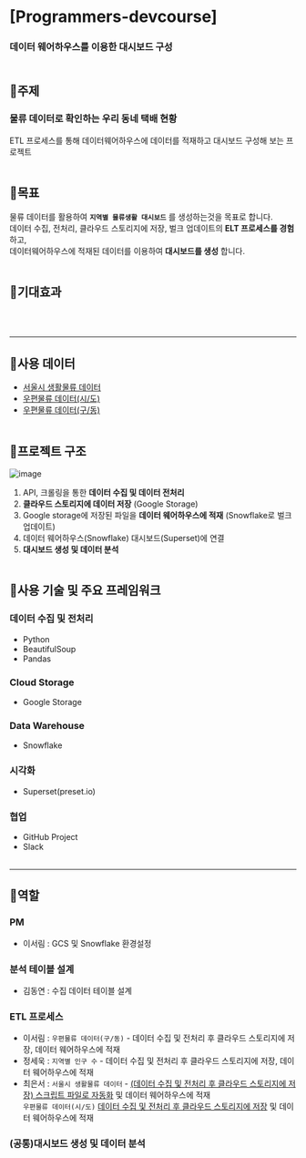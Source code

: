 # [Programmers-devcourse]
### 데이터 웨어하우스를 이용한 대시보드 구성<br><br>
## 📍주제<br>
### 물류 데이터로 확인하는 우리 동네 택배 현황
ETL 프로세스를 통해 데이터웨어하우스에 데이터를 적재하고 대시보드 구성해 보는 프로젝트
<br/>
<br/>
## 📍목표
물류 데이터를 활용하여 __`지역별 물류생활 대시보드`__ 를 생성하는것을 목표로 합니다.<br>
데이터 수집, 전처리, 클라우드 스토리지에 저장, 벌크 업데이트의 __ELT 프로세스를 경험__ 하고, <br>
데이터웨어하우스에 적재된 데이터를 이용하여 __대시보드를 생성__ 합니다.<br><br>
## 📍기대효과
<br><br>

------------

## 📌사용 데이터
- [서울시 생활물류 데이터](https://data.seoul.go.kr/dataList/OA-21866/S/1/datasetView.do)<br>
- [우편물류 데이터(시/도)](https://www.koreapost.go.kr/)<br>
- [우편물류 데이터(구/동)](https://kdx.kr/data/view/31129)<br><br>
## 📌프로젝트 구조
![image](https://github.com/Logistics-Devcourse/Data-ETL/assets/77157003/b4ec0647-5d8c-4744-bf37-bfcc24e1d15e) <br>
1. API, 크롤링을 통한 __데이터 수집 및 데이터 전처리__
2. __클라우드 스토리지에 데이터 저장__ (Google Storage)
3. Google storage에 저장된 파일을 __데이터 웨어하우스에 적재__ (Snowflake로 벌크 업데이트)
4. 데이터 웨어하우스(Snowflake) 대시보드(Superset)에 연결
5. __대시보드 생성 및 데이터 분석__ <br><br>
## 📌사용 기술 및 주요 프레임워크
### 데이터 수집 및 전처리
- Python
- BeautifulSoup
- Pandas<br>
### Cloud Storage
- Google Storage<br>
### Data Warehouse
- Snowflake<br>
### 시각화
- Superset(preset.io)<br>
### 협업
- GitHub Project
- Slack<br><br>

-----------
## 🫵역할
### PM
- 이서림 : GCS 및 Snowflake 환경설정
### 분석 테이블 설계
- 김동연 : 수집 데이터 테이블 설계
### ETL 프로세스
- 이서림 : `우편물류 데이터(구/동)` - 데이터 수집 및 전처리 후 클라우드 스토리지에 저장, 데이터 웨어하우스에 적재
- 정세욱 : `지역별 인구 수` - 데이터 수집 및 전처리 후 클라우드 스토리지에 저장, 데이터 웨어하우스에 적재
- 최은서 : `서울시 생활물류 데이터` - [(데이터 수집 및 전처리 후 클라우드 스토리지에 저장) 스크립트 파일로 자동화](https://github.com/Logistics-Devcourse/Data-ETL/blob/main/AUTO_ETL_seoul_life_logistics.py) 및 데이터 웨어하우스에 적재<br>
          `우편물류 데이터(시/도)` [데이터 수집 및 전처리 후 클라우드 스토리지에 저장](https://github.com/Logistics-Devcourse/Data-ETL/blob/main/Scrapping_sido_delivery_info.ipynb) 및 데이터 웨어하우스에 적재
### (공통)대시보드 생성 및 데이터 분석

